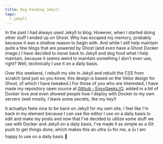 ```yaml
---
title: Dog Fooding Jekyll
tags:
  - jekyll
---
```


In the past I had always used Jekyll to blog.  However, when I started doing other stuff I ended up on Ghost.  Why has escaped my memory, probably because it was a shallow reason to begin with. And while I still help maintain quite a few blogs that are powered by Ghost (and even have a Ghost Docker image.) I have decided to move back to Jekyll and dog food what I help maintain, because it seems weird to maintain something I don't even use, right?  Well, technically I use it on a daily basis.

Over this weekend, I rebuilt my site in Jekyll and rebuilt the CSS from scratch (and just so you know, this design is based on the Velox design for Ghost, of which I have tweaked.)  For those of you who are interested, I have made my repository open source at [Github - EnvyGeeks.IO](https://github.com/envygeeks/envygeeks.io), added in a bit of Docker love and even showed people how I deploy with Docker to my own servers (well mostly, I leave some secrets, like my key!)

It actuallys feels nice to be back on Jekyll for my own site, I feel like I'm back in my element because I can use the editor I use on a daily basis to edit and make my posts and now that I've decided to utilize some stuff we use with Docker and Jekyll on a daily basis, I've made it as simple as a Git push to get things done, which makes this an ultra :+1: for me, a :+1: I am happy to use on a daily basis :100:
